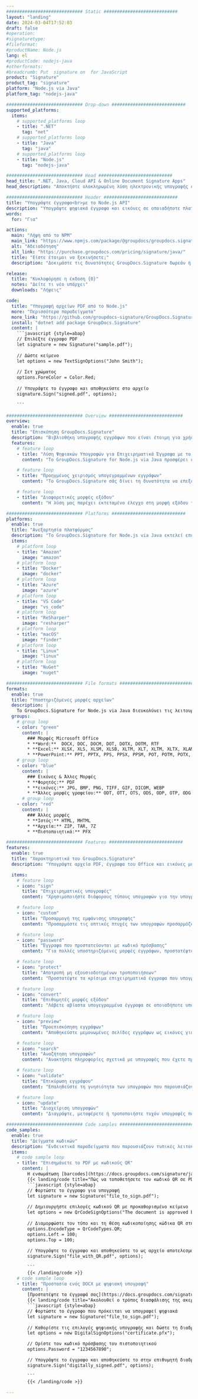 ```yaml
---
############################# Static ############################
layout: "landing"
date: 2024-03-04T17:52:03
draft: false
#operation: 
#signaturetype: 
#fileformat: 
#productName: Node.js
lang: el
#productCode: nodejs-java
#otherformats: 
#breadcrumb: Put  signature on  for JavaScript
product: "Signature"
product_tag: "signature"
platform: "Node.js via Java"
platform_tag: "nodejs-java"

############################# Drop-down ############################
supported_platforms:
  items:
    # supported_platforms loop
    - title: ".NET"
      tag: "net"
    # supported_platforms loop
    - title: "Java"
      tag: "java"
    # supported_platforms loop
    - title: "Node.js"
      tag: "nodejs-java"

############################# Head ############################
head_title: ".NET, Java, Cloud API & Online Document Signature Apps"
head_description: "Αποκτήστε ολοκληρωμένη λύση ηλεκτρονικής υπογραφής εγγράφων για .NET, Java και εφαρμογές που βασίζονται σε cloud. Υπογράψτε κοινές μορφές εγγράφων στο διαδίκτυο χρησιμοποιώντας την απλή λειτουργία μεταφοράς και απόθεσης"

############################# Header ############################
title: "Υπογράψτε έγγραφα<br>με το Node.js API"
description: "Υπογράψτε ψηφιακά έγγραφα και εικόνες σε οποιαδήποτε πλατφόρμα χρησιμοποιώντας τα ευέλικτα API και τις λύσεις που βασίζονται σε εφαρμογές για προγραμματιστές και τελικούς χρήστες."
words:
  for: "Για"

actions:
  main: "Λήψη από το NPM"
  main_link: "https://www.npmjs.com/package/@groupdocs/groupdocs.signature/"
  alt: "Αδειοδότηση"
  alt_link: "https://purchase.groupdocs.com/pricing/signature/java/"
  title: "Είστε έτοιμοι να ξεκινήσετε;"
  description: "Δοκιμάστε τις δυνατότητες GroupDocs.Signature δωρεάν ή ζητήστε άδεια"

release:
  title: "Κυκλοφόρησε η έκδοση {0}"
  notes: "Δείτε τι νέο υπάρχει"
  downloads: "Λήψεις"

code:
  title: "Υπογραφή αρχείων PDF από το Node.js"
  more: "Περισσότερα παραδείγματα"
  more_link: "https://github.com/groupdocs-signature/GroupDocs.Signature-for-Node.js-via-Java/"
  install: "dotnet add package GroupDocs.Signature"
  content: |
    ```javascript {style=abap}   
    // Επιλέξτε έγγραφο PDF
    let signature = new Signature("sample.pdf");
    
    // Δώστε κείμενο
    let options = new TextSignOptions("John Smith");
    
    // Σετ χρώματος
    options.ForeColor = Color.Red;
    
    // Υπογράψτε το έγγραφο και αποθηκεύστε στο αρχείο
    signature.Sign("signed.pdf", options);
    
    ```

############################# Overview ############################
overview:
  enable: true
  title: "Επισκόπηση GroupDocs.Signature"
  description: "Βιβλιοθήκη υπογραφής εγγράφων που είναι έτοιμη για χρήση σε εφαρμογές Node.js"
  features:
    # feature loop
    - title: "Λύση Ψηφιακών Υπογραφών για Επιχειρηματικά Έγγραφα με το Node.js"
      content: "Το GroupDocs.Signature for Node.js via Java προσφέρει ένα ολοκληρωμένο σύνολο επιλογών ψηφιακής υπογραφής για PDF, έγγραφα του Office και εικόνες. Διατίθενται κείμενο, γραμμικοί κώδικες, εικόνες, ψηφιακά πιστοποιητικά και μεταδεδομένα. Η απλοποιημένη επεξεργασία εγγράφων εξασφαλίζει αποτελεσματικότητα."

    # feature loop
    - title: "Προηγμένος χειρισμός υπογεγραμμένων εγγράφων"
      content: "Το GroupDocs.Signature σάς δίνει τη δυνατότητα να επεξεργάζεστε υπογεγραμμένα έγγραφα. Αναζήτηση και επικύρωση υπογραφών χρησιμοποιώντας διάφορα κριτήρια. Επιπλέον, εξάγετε λεπτομερείς πληροφορίες εγγράφων ή δημιουργήστε εικόνες προεπισκόπησης σελίδων."

    # feature loop
    - title: "Διαφορετικές μορφές εξόδου"
      content: "Η λύση μας παρέχει εκτεταμένο έλεγχο στη μορφή εξόδου των υπογεγραμμένων εγγράφων. Τοποθετήστε με ακρίβεια τις υπογραφές σε οποιαδήποτε σελίδα και προσαρμόστε την εμφάνισή τους. Αποθηκεύστε υπογεγραμμένα έγγραφα σε πολλές υποστηριζόμενες μορφές και προαιρετικά ασφαλίστε τα με κωδικούς πρόσβασης."

############################# Platforms ############################
platforms:
  enable: true
  title: "Ανεξαρτησία πλατφόρμας"
  description: "Το GroupDocs.Signature for Node.js via Java εκτελεί επεξεργασία εγγράφων με διάφορα λειτουργικά συστήματα"
  items:
    # platform loop
    - title: "Amazon"
      image: "amazon"
    # platform loop
    - title: "Docker"
      image: "docker"
    # platform loop
    - title: "Azure"
      image: "azure"
    # platform loop
    - title: "VS Code"
      image: "vs_code"
    # platform loop
    - title: "ReSharper"
      image: "resharper"
    # platform loop
    - title: "macOS"
      image: "finder"
    # platform loop
    - title: "Linux"
      image: "linux"
    # platform loop
    - title: "NuGet"
      image: "nuget"

############################# File formats ############################
formats:
  enable: true
  title: "Υποστηριζόμενες μορφές αρχείων"
  description: |
    Το GroupDocs.Signature for Node.js via Java διευκολύνει τις λειτουργίες για τις [δημοφιλείς μορφές αρχείων](https://docs.groupdocs.com/signature/java/supported-document-formats/).
  groups:
    # group loop
    - color: "green"
      content: |
        ### Μορφές Microsoft Office
        * **Word:**  DOCX, DOC, DOCM, DOT, DOTX, DOTM, RTF
        * **Excel:** XLSX, XLS, XLSM, XLSB, XLTM, XLT, XLTM, XLTX, XLAM, SXC, SpreadsheetML
        * **PowerPoint:** PPT, PPTX, PPS, PPSX, PPSM, POT, POTM, POTX, PPTM
    # group loop
    - color: "blue"
      content: |
        ### Εικόνες & Άλλες Μορφές
        * **Φορητός:** PDF
        * **εικόνες:** JPG, BMP, PNG, TIFF, GIF, DICOM, WEBP
        * **Άλλες μορφές γραφείου:** ODT, OTT, OTS, ODS, ODP, OTP, ODG
      # group loop
    - color: "red"
      content: |
        ### Άλλες μορφές
        * **Ιστός:** HTML, MHTML
        * **Αρχεία:** ZIP, TAR, 7Z
        * **Πιστοποιητικά:** PFX

############################# Features ############################
features:
  enable: true
  title: "Χαρακτηριστικά του GroupDocs.Signature"
  description: "Υπογράψτε αρχεία PDF, έγγραφα του Office και εικόνες με ψηφιακές υπογραφές"

  items:
    # feature loop
    - icon: "sign"
      title: "Επιχειρηματικές υπογραφές"
      content: "Χρησιμοποιήστε διάφορους τύπους υπογραφών για την υπογραφή εγγράφων. Τοποθετήστε ψηφιακές υπογραφές με ακρίβεια σε οποιαδήποτε θέση σελίδας."

    # feature loop
    - icon: "custom"
      title: "Προσαρμογή της εμφάνισης υπογραφής"
      content: "Προσαρμόστε τις οπτικές πτυχές των υπογραφών προσαρμόζοντας το χρώμα, τη γραμματοσειρά, τα περιγράμματα, την περιστροφή και πολλά άλλα για να επιτύχετε το επιθυμητό αποτέλεσμα."

    # feature loop
    - icon: "password"
      title: "Έγγραφα που προστατεύονται με κωδικό πρόσβασης"
      content: "Για πολλές υποστηριζόμενες μορφές εγγράφων, προστατέψτε τα υπογεγραμμένα έγγραφα με κωδικό πρόσβασης για πρόσθετη ασφάλεια."

    # feature loop
    - icon: "protect"
      title: "Αποτροπή μη εξουσιοδοτημένων τροποποιήσεων"
      content: "Προστατέψτε τα κρίσιμα επιχειρηματικά έγγραφα που υπογράφονται με ψηφιακά πιστοποιητικά από μη εξουσιοδοτημένες τροποποιήσεις."

    # feature loop
    - icon: "convert"
      title: "Επιθυμητές μορφές εξόδου"
      content: "Λάβετε αβίαστα υπογεγραμμένα έγγραφα σε οποιαδήποτε υποστηριζόμενη μορφή. Μετατρέψτε έγγραφα MS Word σε μορφή PDF με ευκολία."

    # feature loop
    - icon: "preview"
      title: "Προεπισκόπηση εγγράφων"
      content: "Αποθηκεύστε μεμονωμένες σελίδες εγγράφων ως εικόνες για μελλοντικές ανάγκες."

    # feature loop
    - icon: "search"
      title: "Αναζήτηση υπογραφών"
      content: "Ανακτήστε πληροφορίες σχετικά με υπογραφές που έχετε προσθέσει προηγουμένως στα έγγραφά σας."

    # feature loop
    - icon: "validate"
      title: "Επικύρωση εγγράφου"
      content: "Επαληθεύστε τη γνησιότητα των υπογραφών που παρουσιάζονται σε οποιοδήποτε έγγραφο."

    # feature loop
    - icon: "update"
      title: "Διαχείριση υπογραφών"
      content: "Διαγράψτε, μεταφέρετε ή τροποποιήστε τυχόν υπογραφές που έχουν τοποθετηθεί σε οποιαδήποτε σελίδα εγγράφου."

############################# Code samples ############################
code_samples:
  enable: true
  title: "Δείγματα κωδικών"
  description: "Ενδεικτικά παραδείγματα που παρουσιάζουν τυπικές λειτουργίες GroupDocs.Signature for Node.js via Java"
  items:
    # code sample loop
    - title: "Επισημάνετε το PDF με κωδικούς QR"
      content: |
        Η ενσωμάτωση [barcodes](https://docs.groupdocs.com/signature/java/esign-document-with-qr-code-signature/) σε συγκεκριμένες σελίδες εγγράφων PDF μπορεί να βελτιώσει τις επιχειρηματικές διαδικασίες. Αυτή η ενότητα παρέχει ένα παράδειγμα προσθήκης κωδικού QR χρησιμοποιώντας το GroupDocs.Signature for Node.js via Java.
        {{< landing/code title="Πώς να τοποθετήσετε τον κωδικό QR σε PDF.">}}
        ```javascript {style=abap}
        // Φορτώστε το έγγραφο για υπογραφή
        let signature = new Signature("file_to_sign.pdf");
        
        // Δημιουργήστε επιλογές κωδικού QR με προκαθορισμένο κείμενο
        let options = new QrCodeSignOptions("The document is approved by John Smith");
        
        // Διαμορφώστε τον τύπο και τη θέση κωδικοποίησης κώδικα QR στη σελίδα
        options.EncodeType = QrCodeTypes.QR;
        options.Left = 100;
        options.Top = 100;
            
        // Υπογράψτε το έγγραφο και αποθηκεύστε το ως αρχείο αποτελεσμάτων
        signature.Sign("file_with_QR.pdf", options);
        
        ```
        {{< /landing/code >}}
    # code sample loop
    - title: "Προστασία ενός DOCX με ψηφιακή υπογραφή"
      content: |
        [Προστατέψτε τα έγγραφά σας](https://docs.groupdocs.com/signature/java/esign-document-with-digital-signature/) με υπογραφές που βασίζονται σε ψηφιακά πιστοποιητικά. Η ψηφιακή υπογραφή προστατεύει τα έγγραφα της επιχείρησής σας από την αλλαγή περιεχομένου.
        {{< landing/code title="Ακολουθεί ο τρόπος διασφάλισης της ακεραιότητας του εγγράφου.">}}
        ```javascript {style=abap}   
        // Φορτώστε το έγγραφο που πρόκειται να υπογραφεί ψηφιακά
        let signature = new Signature("file_to_sign.pdf");
        
        // Καθορίστε τις επιλογές ψηφιακής υπογραφής και δώστε τη διαδρομή προς το αρχείο πιστοποιητικού
        let options = new DigitalSignOptions("certificate.pfx");

        // Ορίστε τον κωδικό πρόσβασης του πιστοποιητικού
        options.Password = "1234567890";

        // Υπογράψτε το έγγραφο και αποθηκεύστε το στην επιθυμητή διαδρομή
        signature.Sign("digitally_signed.pdf", options);

        ```
        {{< /landing/code >}}

---
```


